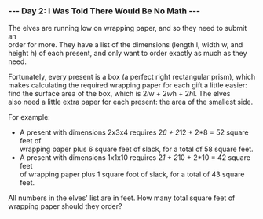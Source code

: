 ### --- Day 2: I Was Told There Would Be No Math ---

The elves are running low on wrapping paper, and so they need to submit an  
order for more. They have a list of the dimensions (length l, width w, and  
height h) of each present, and only want to order exactly as much as they need.

Fortunately, every present is a box (a perfect right rectangular prism), which  
makes calculating the required wrapping paper for each gift a little easier:  
find the surface area of the box, which is 2*l*w + 2*w*h + 2*h*l. The elves  
also need a little extra paper for each present: the area of the smallest side.

For example:

* A present with dimensions 2x3x4 requires 2*6 + 2*12 + 2*8 = 52 square feet of  
  wrapping paper plus 6 square feet of slack, for a total of 58 square feet.
* A present with dimensions 1x1x10 requires 2*1 + 2*10 + 2*10 = 42 square feet  
  of wrapping paper plus 1 square foot of slack, for a total of 43 square feet.

All numbers in the elves' list are in feet. How many total square feet of  
wrapping paper should they order?
